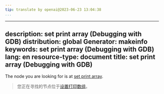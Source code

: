 ```yaml
---
tip: translate by openai@2023-06-23 13:04:38
...
```

---
description: set print array (Debugging with GDB)
distribution: global
Generator: makeinfo
keywords: set print array (Debugging with GDB)
lang: en
resource-type: document
title: set print array (Debugging with GDB)
-------------------------------------------

The node you are looking for is at [set print array](Print-Settings.html#set-print-array).

> 您正在寻找的节点位于[设置打印数组](Print-Settings.html#set-print-array)。
